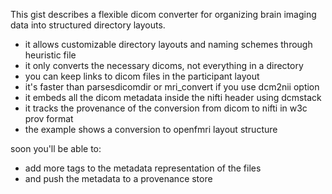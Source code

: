This gist describes a flexible dicom converter for organizing brain imaging data into structured directory layouts.

- it allows customizable directory layouts and naming schemes through heuristic file
- it only converts the necessary dicoms, not everything in a directory
- you can keep links to dicom files in the participant layout
- it's faster than parsesdicomdir or mri_convert if you use dcm2nii option
- it embeds all the dicom metadata inside the nifti header using dcmstack
- it tracks the provenance of the conversion from dicom to nifti in w3c prov format
- the example shows a conversion to openfmri layout structure

soon you'll be able to:
- add more tags to the metadata representation of the files
- and push the metadata to a provenance store
